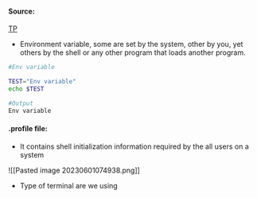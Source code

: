 #### Source:
[TP](https://www.tutorialspoint.com/unix/unix-environment.htm)

* Environment variable, some are set by the system, other by you, yet others by the shell or any other program that loads another program.

```bash
#Env variable

TEST="Env variable"
echo $TEST

#Output
Env variable
```

#### .profile file:

* It contains shell initialization information required by the all users on a system

![[Pasted image 20230601074938.png]]

* Type of terminal are we using
